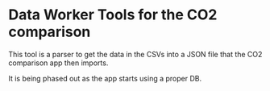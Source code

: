 # Data Worker Tools for the CO2 comparison

This tool is a parser to get the data in the CSVs into a JSON file that the CO2 comparison app then imports.

It is being phased out as the app starts using a proper DB.
